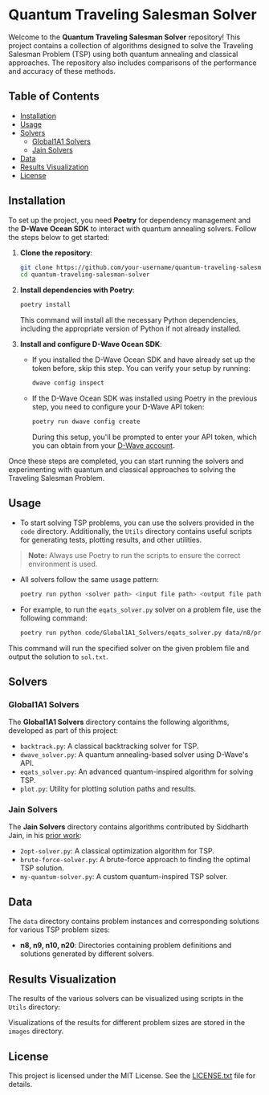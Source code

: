 # Quantum Traveling Salesman Solver

Welcome to the **Quantum Traveling Salesman Solver** repository! This project contains a collection of algorithms designed to solve the Traveling Salesman Problem (TSP) using both quantum annealing and classical approaches. The repository also includes comparisons of the performance and accuracy of these methods.

## Table of Contents

- [Installation](#installation)
- [Usage](#usage)
- [Solvers](#solvers)
  - [Global1A1 Solvers](#global1a1-solvers)
  - [Jain Solvers](#jain-solvers)
- [Data](#data)
- [Results Visualization](#results-visualization)
- [License](#license)

## Installation

To set up the project, you need **Poetry** for dependency management and the **D-Wave Ocean SDK** to interact with quantum annealing solvers. Follow the steps below to get started:

1. **Clone the repository**:

    ```bash
    git clone https://github.com/your-username/quantum-traveling-salesman-solver.git
    cd quantum-traveling-salesman-solver
    ```

2. **Install dependencies with Poetry**:

    ```bash
    poetry install
    ```

    This command will install all the necessary Python dependencies, including the appropriate version of Python if not already installed.

3. **Install and configure D-Wave Ocean SDK**:

   - If you installed the D-Wave Ocean SDK and have already set up the token before, skip this step. You can verify your setup by running:

     ```bash
     dwave config inspect
     ```

   - If the D-Wave Ocean SDK was installed using Poetry in the previous step, you need to configure your D-Wave API token:

     ```bash
     poetry run dwave config create
     ```

     During this setup, you'll be prompted to enter your API token, which you can obtain from your [D-Wave account](https://cloud.dwavesys.com/leap/).

Once these steps are completed, you can start running the solvers and experimenting with quantum and classical approaches to solving the Traveling Salesman Problem.

## Usage

- To start solving TSP problems, you can use the solvers provided in the `code` directory. Additionally, the `Utils` directory contains useful scripts for generating tests, plotting results, and other utilities.

> **Note:** Always use Poetry to run the scripts to ensure the correct environment is used.

- All solvers follow the same usage pattern:

    ```bash
    poetry run python <solver path> <input file path> <output file path>
    ```

- For example, to run the `eqats_solver.py` solver on a problem file, use the following command:

    ```bash
    poetry run python code/Global1A1_Solvers/eqats_solver.py data/n8/problems/problem1.txt sol.txt
    ```

This command will run the specified solver on the given problem file and output the solution to `sol.txt`.

## Solvers

### Global1A1 Solvers

The **Global1A1 Solvers** directory contains the following algorithms, developed as part of this project:

- `backtrack.py`: A classical backtracking solver for TSP.
- `dwave_solver.py`: A quantum annealing-based solver using D-Wave's API.
- `eqats_solver.py`: An advanced quantum-inspired algorithm for solving TSP.
- `plot.py`: Utility for plotting solution paths and results.

### Jain Solvers

The **Jain Solvers** directory contains algorithms contributed by Siddharth Jain, in his [prior work](https://www.frontiersin.org/journals/physics/articles/10.3389/fphy.2021.760783/full):

- `2opt-solver.py`: A classical optimization algorithm for TSP.
- `brute-force-solver.py`: A brute-force approach to finding the optimal TSP solution.
- `my-quantum-solver.py`: A custom quantum-inspired TSP solver.

## Data

The `data` directory contains problem instances and corresponding solutions for various TSP problem sizes:

- **n8, n9, n10, n20**: Directories containing problem definitions and solutions generated by different solvers.

## Results Visualization

The results of the various solvers can be visualized using scripts in the `Utils` directory:

Visualizations of the results for different problem sizes are stored in the `images` directory.

## License

This project is licensed under the MIT License. See the [LICENSE.txt](LICENSE.txt) file for details.
